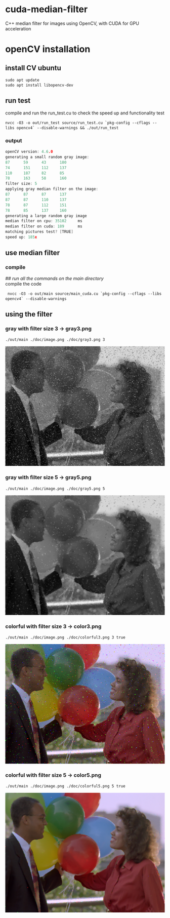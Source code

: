 # cuda-median-filter
 C++ median filter for images using OpenCV, with CUDA for GPU acceleration


# openCV installation

## install CV ubuntu
```console
sudo apt update
sudo apt install libopencv-dev
```


## run test

compile and run the run_test.cu to check the speed up and functionality test

```console
nvcc -O3 -o out/run_test source/run_test.cu `pkg-config --cflags --libs opencv4` --disable-warnings && ./out/run_test
```

### output

```c++
openCV version: 4.6.0
generating a small random gray image:
87      59      43      180
74      151     112     137
110     187     82      85
78      163     58      160
filter size: 5
applying gray median filter on the image:
87      87      87      137
87      87      110     137
78      87      112     151
78      85      137     160
generating a large random gray image
median filter on cpu: 35102     ms
median filter on cuda: 189      ms
matching pictures test? [TRUE]
speed up: 185x
```


## use median filter

### compile

*## run all the commands on the main directory*      
compile the code       



```console
 nvcc -O3 -o out/main source/main_cuda.cu `pkg-config --cflags --libs opencv4` --disable-warnings
```

## using the filter

### gray with filter size 3 -> gray3.png

```console
./out/main ./doc/image.png ./doc/gray3.png 3
```

![gray3](doc/gray3.png)

### gray with filter size 5 -> gray5.png

```console
./out/main ./doc/image.png ./doc/gray5.png 5
```

![gray5](doc/gray5.png)

### colorful with filter size 3 -> color3.png

```console
./out/main ./doc/image.png ./doc/colorful3.png 3 true
```

![color3](doc/colorful3.png)

### colorful with filter size 5 -> color5.png

```console
./out/main ./doc/image.png ./doc/colorful5.png 5 true
```

![color5](doc/colorful5.png)

